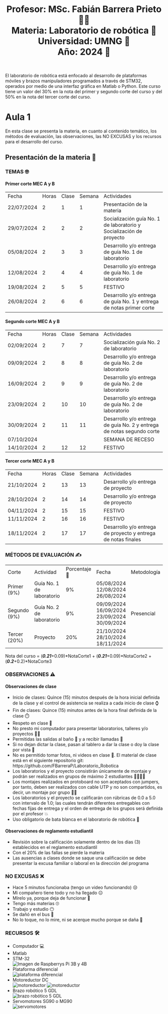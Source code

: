 <h1 align="center">Profesor: MSc. Fabián Barrera Prieto 👨‍🏫<br>
Materia: Laboratorio de robótica 🦾<br>
Universidad: UMNG 🏫<br>
Año: 2024 📅</h1><br>

El laboratorio de robótica está enfocado al desarrollo de plataformas móviles y brazos manipuladores programados a través de STM32, operados por medio de una interfaz gráfica en Matlab o Python. Este curso tiene un valor del 30% en la nota del primer y segundo corte del curso y del 50% en la nota del tercer corte del curso.

<h1>Aula 1</h1>

En esta clase se presenta la materia, en cuanto al contenido temático, los métodos de evaluación, las observaciones, las NO EXCUSAS y los recursos para el desarrollo del curso.

<h2>Presentación de la materia 🚀</h2>

<h3>TEMAS 🤓</h3>

<h4>Primer corte MEC A y B</h4>

<table>
	<tr>
		<td>Fecha</td> <td>Horas</td> <td>Clase</td> <td>Semana</td> <td>Actividades</td>
	</tr>
	<tr>
		<td>22/07/2024</td> <td>2</td> <td>1</td> <td>1</td> <td>Presentación de la materia</td>
	</tr>
	<tr>
		<td>29/07/2024</td> <td>2</td> <td>2</td> <td>2</td> <td>Socialización guía No. 1 de laboratorio y Socialización de proyecto</td>
	</tr>
	<tr>
		<td>05/08/2024</td> <td>2</td> <td>3</td> <td>3</td> <td>Desarrollo y/o entrega de guía No. 1 de laboratorio</td>
	</tr>
	<tr>
		<td>12/08/2024</td> <td>2</td> <td>4</td> <td>4</td> <td>Desarrollo y/o entrega de guía No. 1 de laboratorio</td>
	</tr>
	<tr>
		<td>19/08/2024</td> <td>2</td> <td>5</td> <td>5</td> <td>FESTIVO</td>
	</tr>
	<tr>
		<td>26/08/2024</td> <td>2</td> <td>6</td> <td>6</td> <td>Desarrollo y/o entrega de guía No. 1 y entrega de notas primer corte</td>
	</tr><!--semana de parciales del primer corte--><!--semana de registro de notas del primer corte-->
</table>

<h4>Segundo corte MEC A y B</h4>

<table>
	<tr>
		<td>Fecha</td> <td>Horas</td> <td>Clase</td> <td>Semana</td> <td>Actividades</td>
	</tr>
	<tr>
		<td>02/09/2024</td> <td>2</td> <td>7</td> <td>7</td> <td>Socialización guía No. 2 de laboratorio</td>
	</tr>
	<tr>
		<td>09/09/2024</td> <td>2</td> <td>8</td> <td>8</td> <td>Desarrollo y/o entrega de guía No. 2 de laboratorio</td>
	</tr>
	<tr>
		<td>16/09/2024</td> <td>2</td> <td>9</td> <td>9</td> <td>Desarrollo y/o entrega de guía No. 2 de laboratorio</td>
	</tr>
	<tr>
		<td>23/09/2024</td> <td>2</td> <td>10</td> <td>10</td> <td>Desarrollo y/o entrega de guía No. 2 de laboratorio</td>
	</tr>
	<tr>
		<td>30/09/2024</td> <td>2</td> <td>11</td> <td>11</td> <td>Desarrollo y/o entrega de guía No. 2 y entrega de notas segundo corte</td>
	</tr>
	<tr>
		<td>07/10/2024</td> <td></td> <td></td> <td></td> <td>SEMANA DE RECESO</td>
	</tr><!--semana de parciales del segundo corte-->
	<tr>
		<td>14/10/2024</td> <td>2</td> <td>12</td> <td>12</td> <td>FESTIVO</td>
	</tr><!--última semana de registro de notas del primer corte-->
</table>

<h4>Tercer corte MEC A y B</h4>

<table>
	<tr>
		<td>Fecha</td> <td>Horas</td> <td>Clase</td> <td>Semana</td> <td>Actividades</td>
	</tr>
	<tr>
		<td>21/10/2024</td> <td>2</td> <td>13</td> <td>13</td> <td>Desarrollo y/o entrega de proyecto</td>
	</tr>
	<tr>
		<td>28/10/2024</td> <td>2</td> <td>14</td> <td>14</td> <td>Desarrollo y/o entrega de proyecto</td>
	</tr>
	<tr>
		<td>04/11/2024</td> <td>2</td> <td>15</td> <td>15</td> <td>FESTIVO</td>
	</tr>
	<tr>
		<td>11/11/2024</td> <td>2</td> <td>16</td> <td>16</td> <td>FESTIVO</td>
	</tr><!--Finalización de clases-->
	<tr>
		<td>18/11/2024</td> <td>2</td> <td>17</td> <td>17</td> <td>Desarrollo y/o entrega de proyecto y entrega de notas finales</td>
	</tr>
</table>

<h3>MÉTODOS DE EVALUACIÓN ✍️</h3>

<table>
	<tr>
		<td>Corte</td>
		<td>Actividad</td>
		<td>Porcentaje 💯</td>
		<td>Fecha</td>
		<td>Metodología</td>
	</tr>
	<tr>
		<td>Primer (9%)</td>
		<td>Guía No. 1 de laboratorio</td>
		<td>9%</td>
		<td>05/08/2024<br>12/08/2024<br>26/08/2024</td>
		<td rowspan="3">Presencial</td>
	</tr>
	<tr>
		<td>Segundo (9%)</td>
		<td>Guía No. 2 de laboratorio</td>
		<td>9%</td>
		<td>09/09/2024<br>16/09/2024<br>23/09/2024<br>30/09/2024</td>
	</tr>
	<tr>
		<td>Tercer (20%)</td>
		<td>Proyecto</td>
		<td>20%</td>
		<td>21/10/2024<br>28/10/2024<br>18/11/2024</td>
	</tr>
</table>

Nota del curso = (***0.21***+0.09)*NotaCorte1 + (***0.21***+0.09)*NotaCorte2 + (***0.2***+0.2)*NotaCorte3

<h3>OBSERVACIONES ⚠️</h3>

<h4>Observaciones de clase</h4>
	<ul>
		<li> Inicio de clases: Quince (15) minutos después de la hora inicial definida de la clase y el control de asistencia se realiza a cada inicio de clase ⌚</li>
		<li> Fin de clases: Quince (15) minutos antes de la hora final definida de la clase ⏱️</li>
		<li> Respeto en clase 🤝</li>
		<li> No presto mi computador para presentar laboratorios, talleres y/o proyectos 🤦‍♂️</li>
		<li> Permitidas las salidas al baño 🚻 y a recibir llamadas 📲</li>
		<li> Si no dejan dictar la clase, pasan al tablero a dar la clase o doy la clase por vista 😤</li>
		<li> No es permitido tomar fotos, ni videos en clase 📵. El material de clase está en el siguiente repositorio git: https://github.com/FBarreraP/Laboratorio_Robotica </li>
		<li> Los laboratorios y el proyecto consistirán únicamente de montaje y podrán ser realizados en grupos de máximo 2 estudiantes 🧍‍♂️🧍‍♀️</li>
		<li> Los montajes realizados en protoboard no son aceptados con jumpers, por tanto, deben ser realizados con cable UTP y no son compartidos, es decir, un montaje por grupo 🤷‍♂️</li>
		<li> Los laboratorios y el proyecto se calificarán con rúbricas de 0.0 a 5.0 con intervalo de 1.0; las cuales tendrán diferentes entregables con fechas fijas de entrega y el orden de entrega de los grupos será definida por el profesor 💥</li> 
		<li> Uso obligatorio de bata blanca en el laboratorio de robótica 🥼</li>
	</ul>

<h4>Observaciones de reglamento estudiantil</h4>
<ul>
	<li> Revisión sobre la calificación solamente dentro de los dias (3) establecidos en el reglamento estudiantil </li>
	<li> Con el 20% de las fallas se pierde la materia</li>
	<li> Las ausencias a clases donde se saque una calificación se debe presentar la excusa familiar o laboral en la dirección del programa</li>
</ul>

<h3>NO EXCUSAS ❌</h3>

<ul>
	<li> Hace 5 minutos funcionaba (tengo un video funcionando) 😒</li>
	<li> Mi compañero tiene todo y no ha llegado 😐</li>
	<li> Mírelo ya, porque deja de funcionar 🤨</li>
	<li> Tengo más materias 🙄</li>
	<li> Trabajo y estudio 😶</li>
	<li> Se dañó en el bus 🤔</li>
	<li> No lo toque, no lo mire, ni se acerque mucho porque se daña 🤨</li>
</ul>


<h3>RECURSOS 🛠️</h3>

<ul>
	<li> Computador 💻</li>
	<li> Matlab</li>
	<li> STM-32</li>
	<img src="https://www.codeinsideout.com/blog/stm32/stm32-nucleo-boards.png" alt="Imagen de Raspberrys Pi 3B y 4B" caption="Hola"/>
	<li> Plataforma diferencial</li>
    <img src="https://down-id.img.susercontent.com/file/4707898d5ce46da11955f0269f3f5468" alt="plataforma diferencial" caption="Hola"/>
	 <li> Motoreductor DC</li>
    <img src="https://static.wixstatic.com/media/d96bda_8b8831ef4e0541c1839ac31ecdd8241e~mv2.png/v1/fill/w_480,h_480,al_c,q_85,usm_0.66_1.00_0.01,enc_auto/d96bda_8b8831ef4e0541c1839ac31ecdd8241e~mv2.png" alt="motoreductor" caption="Hola"/>
	<img src="https://3dbots.co/wp-content/uploads/2023/05/LUXURY-TIRE.jpg" alt="motoreductor" caption="Hola"/>
	<li> Brazo robótico 5 GDL</li>
	<img src="https://yorobotics.co/wp-content/uploads/2022/10/BRAZO-ROBOTICO-V2.0-MEJORADO.jpg" alt="brazo robótico 5 GDL" caption="Hola"/>
	<li> Servomotores SG90 o MG90</li>
    <img src="https://cdn.shopify.com/s/files/1/0069/0028/5529/files/Servos_fb55bae1-aef3-4bd6-bf0f-f2eff21c849a_large.jpg?v=1565803072" alt="servomotores" caption="Hola"/>
</ul>